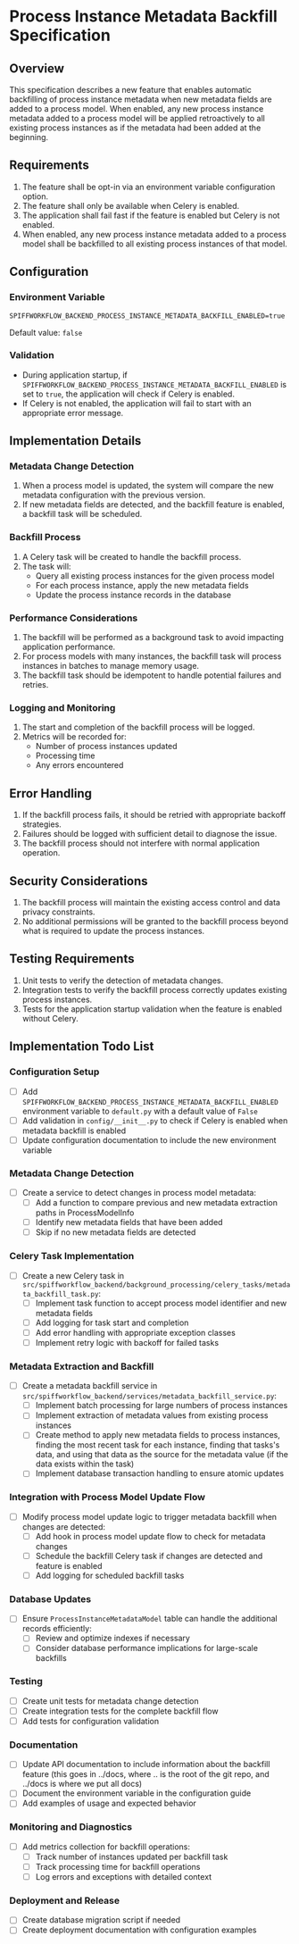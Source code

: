 # Process Instance Metadata Backfill Specification

## Overview

This specification describes a new feature that enables automatic backfilling of process instance metadata when new metadata fields are added to a process model. When enabled, any new process instance metadata added to a process model will be applied retroactively to all existing process instances as if the metadata had been added at the beginning.

## Requirements

1. The feature shall be opt-in via an environment variable configuration option.
2. The feature shall only be available when Celery is enabled.
3. The application shall fail fast if the feature is enabled but Celery is not enabled.
4. When enabled, any new process instance metadata added to a process model shall be backfilled to all existing process instances of that model.

## Configuration

### Environment Variable

```
SPIFFWORKFLOW_BACKEND_PROCESS_INSTANCE_METADATA_BACKFILL_ENABLED=true
```

Default value: `false`

### Validation

- During application startup, if `SPIFFWORKFLOW_BACKEND_PROCESS_INSTANCE_METADATA_BACKFILL_ENABLED` is set to `true`, the application will check if Celery is enabled.
- If Celery is not enabled, the application will fail to start with an appropriate error message.

## Implementation Details

### Metadata Change Detection

1. When a process model is updated, the system will compare the new metadata configuration with the previous version.
2. If new metadata fields are detected, and the backfill feature is enabled, a backfill task will be scheduled.

### Backfill Process

1. A Celery task will be created to handle the backfill process.
2. The task will:
   - Query all existing process instances for the given process model
   - For each process instance, apply the new metadata fields
   - Update the process instance records in the database

### Performance Considerations

1. The backfill will be performed as a background task to avoid impacting application performance.
2. For process models with many instances, the backfill task will process instances in batches to manage memory usage.
3. The backfill task should be idempotent to handle potential failures and retries.

### Logging and Monitoring

1. The start and completion of the backfill process will be logged.
2. Metrics will be recorded for:
   - Number of process instances updated
   - Processing time
   - Any errors encountered

## Error Handling

1. If the backfill process fails, it should be retried with appropriate backoff strategies.
2. Failures should be logged with sufficient detail to diagnose the issue.
3. The backfill process should not interfere with normal application operation.

## Security Considerations

1. The backfill process will maintain the existing access control and data privacy constraints.
2. No additional permissions will be granted to the backfill process beyond what is required to update the process instances.

## Testing Requirements

1. Unit tests to verify the detection of metadata changes.
2. Integration tests to verify the backfill process correctly updates existing process instances.
3. Tests for the application startup validation when the feature is enabled without Celery.

## Implementation Todo List

### Configuration Setup

- [ ] Add `SPIFFWORKFLOW_BACKEND_PROCESS_INSTANCE_METADATA_BACKFILL_ENABLED` environment variable to `default.py` with a default value of `False`
- [ ] Add validation in `config/__init__.py` to check if Celery is enabled when metadata backfill is enabled
- [ ] Update configuration documentation to include the new environment variable

### Metadata Change Detection

- [ ] Create a service to detect changes in process model metadata:
  - [ ] Add a function to compare previous and new metadata extraction paths in ProcessModelInfo
  - [ ] Identify new metadata fields that have been added
  - [ ] Skip if no new metadata fields are detected

### Celery Task Implementation

- [ ] Create a new Celery task in `src/spiffworkflow_backend/background_processing/celery_tasks/metadata_backfill_task.py`:
  - [ ] Implement task function to accept process model identifier and new metadata fields
  - [ ] Add logging for task start and completion
  - [ ] Add error handling with appropriate exception classes
  - [ ] Implement retry logic with backoff for failed tasks

### Metadata Extraction and Backfill

- [ ] Create a metadata backfill service in `src/spiffworkflow_backend/services/metadata_backfill_service.py`:
  - [ ] Implement batch processing for large numbers of process instances
  - [ ] Implement extraction of metadata values from existing process instances
  - [ ] Create method to apply new metadata fields to process instances, finding the most recent task for each instance, finding that tasks's data, and using that data as the source for the metadata value (if the data exists within the task)
  - [ ] Implement database transaction handling to ensure atomic updates

### Integration with Process Model Update Flow

- [ ] Modify process model update logic to trigger metadata backfill when changes are detected:
  - [ ] Add hook in process model update flow to check for metadata changes
  - [ ] Schedule the backfill Celery task if changes are detected and feature is enabled
  - [ ] Add logging for scheduled backfill tasks

### Database Updates

- [ ] Ensure `ProcessInstanceMetadataModel` table can handle the additional records efficiently:
  - [ ] Review and optimize indexes if necessary
  - [ ] Consider database performance implications for large-scale backfills

### Testing

- [ ] Create unit tests for metadata change detection
- [ ] Create integration tests for the complete backfill flow
- [ ] Add tests for configuration validation

### Documentation

- [ ] Update API documentation to include information about the backfill feature (this goes in ../docs, where .. is the root of the git repo, and ../docs is where we put all docs)
- [ ] Document the environment variable in the configuration guide
- [ ] Add examples of usage and expected behavior

### Monitoring and Diagnostics

- [ ] Add metrics collection for backfill operations:
  - [ ] Track number of instances updated per backfill task
  - [ ] Track processing time for backfill operations
  - [ ] Log errors and exceptions with detailed context

### Deployment and Release

- [ ] Create database migration script if needed
- [ ] Create deployment documentation with configuration examples
